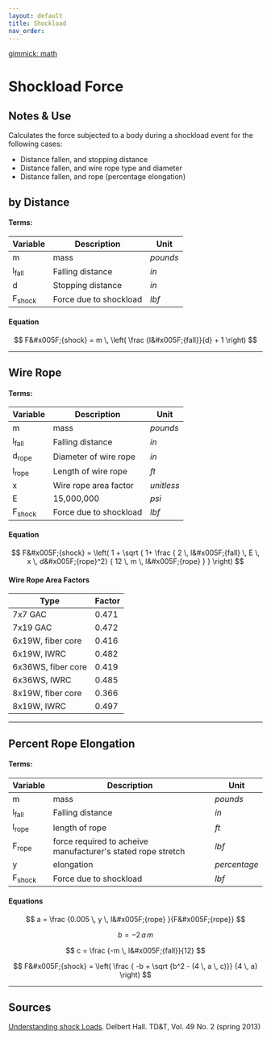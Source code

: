 ```yaml
---
layout: default
title: Shockload
nav_order:
---
```

[gimmick: math]()

Shockload Force
===

Notes & Use
---

Calculates the force subjected to a body during a shockload event for the following cases:

* Distance fallen, and stopping distance
* Distance fallen, and wire rope type and diameter
* Distance fallen, and rope (percentage elongation)


by Distance
---

#### Terms:

|Variable|Description|Unit|
|-----|-----|-----|
|m | mass| *pounds*|
|l<sub>fall</sub> | Falling distance | *in*|
|d | Stopping distance | *in*|
|F<sub>shock</sub> | Force due to shockload| *lbf*|

#### Equation

$$ F&#x005F;{shock} = m \, \left( \frac {l&#x005F;{fall}}{d} + 1 \right) $$

___

Wire Rope
---

#### Terms:

|Variable|Description|Unit|
|-----|-----|-----|
|m | mass| *pounds*|
|l<sub>fall</sub> | Falling distance| *in*|
|d<sub>rope</sub> | Diameter of wire rope| *in*|
|l<sub>rope</sub> | Length of wire rope| *ft*|
|x | Wire rope area factor| *unitless*|
|E | 15,000,000 |*psi*|
|F<sub>shock</sub> | Force due to shockload| *lbf*|

#### Equation

$$ F&#x005F;{shock} = \left( 
    1 + \sqrt {
        1+ \frac
        { 2 \, l&#x005F;{fall} \, E \, x \, d&#x005F;{rope}^2}
        { 12 \, m \, l&#x005F;{rope} }
}
\right) $$

#### Wire Rope Area Factors ####

|Type|Factor|
|------|------|
|7x7 GAC|0.471|
|7x19 GAC|0.472|
|6x19W, fiber core|0.416|
|6x19W, IWRC|0.482|
|6x36WS, fiber core|0.419|
|6x36WS, IWRC|0.485|
|8x19W, fiber core|0.366|
|8x19W, IWRC|0.497|

___

Percent Rope Elongation
---

#### Terms:

|Variable|Description|Unit|
|-----|-----|-----|
|m | mass| *pounds*|
|l<sub>fall</sub> | Falling distance | *in*|
|l<sub>rope</sub> | length of rope | *ft*|
|F<sub>rope</sub> | force required to acheive manufacturer's stated rope stretch | *lbf*|
|y | elongation | *percentage*|
|F<sub>shock</sub> | Force due to shockload| *lbf*|

#### Equations

$$ a =  \frac {0.005 \, y \, l&#x005F;{rope} }{F&#x005F;{rope}} $$

$$ b = -2 \, a \, m $$

$$ c = \frac {-m \, l&#x005F;{fall}}{12} $$

$$ F&#x005F;{shock} = \left( 
    \frac
    { -b + \sqrt 
        {b^2 - (4 \, a \, c)}}
    {4 \, a}
\right) $$

___

Sources
---

[Understanding shock Loads](http://tdt.usitt.org/GetPDF.aspx?PDF=49-2shockloads). Delbert Hall. TD&T, Vol. 49 No. 2 (spring 2013)

